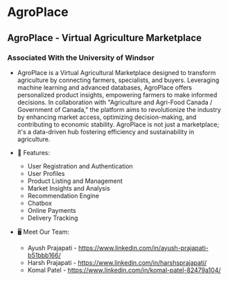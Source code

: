 # AgroPlace
## AgroPlace - Virtual Agriculture Marketplace
### Associated With the University of Windsor

- AgroPlace is a Virtual Agricultural Marketplace designed to transform agriculture by connecting farmers, specialists, and buyers. Leveraging machine learning and advanced databases, AgroPlace offers personalized product insights, empowering farmers to make informed decisions. In collaboration with "Agriculture and Agri-Food Canada / Government of Canada," the platform aims to revolutionize the industry by enhancing market access, optimizing decision-making, and contributing to economic stability. AgroPlace is not just a marketplace; it's a data-driven hub fostering efficiency and sustainability in agriculture.

- 🚀 Features:
  - User Registration and Authentication 
  - User Profiles 
  - Product Listing and Management 
  - Market Insights and Analysis 
  - Recommendation Engine
  - Chatbox
  - Online Payments 
  - Delivery Tracking 

- 🖥️ Meet Our Team:
  - Ayush Prajapati - https://www.linkedin.com/in/ayush-prajapati-b51bbb166/
  - Harsh Prajapati - https://www.linkedin.com/in/harshsprajapati/
  - Komal Patel - https://www.linkedin.com/in/komal-patel-82479a104/
